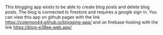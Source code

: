This blogging app exists to be able to create blog posts and delete blog posts. The blog is connected to firestore and requires a google sign in. 
You can view this app on github pages with the link https://colemon44.github.io/blogging-app/ and on firebase hosting with the link https://blog-e38ee.web.app/ 
